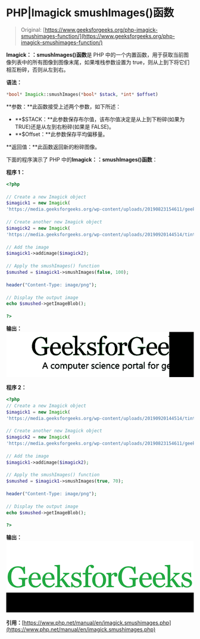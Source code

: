 # PHP|Imagick smushImages()函数

> Original: [https://www.geeksforgeeks.org/php-imagick-smushimages-function/](https://www.geeksforgeeks.org/php-imagick-smushimages-function/)

**Imagick：：smushImages()函数**是 PHP 中的一个内置函数，用于获取当前图像列表中的所有图像到图像末尾，如果堆栈参数设置为 true，则从上到下将它们相互粉碎，否则从左到右。

**语法：**

```php
*bool* Imagick::smushImages(*bool* $stack, *int* $offset)
```

**参数：**此函数接受上述两个参数，如下所述：

*   **$STACK：**此参数保存布尔值，该布尔值决定是从上到下粉碎(如果为 TRUE)还是从左到右粉碎(如果是 FALSE)。
*   **$Offset：**此参数保存平均偏移量。

**返回值：**此函数返回新的粉碎图像。

下面的程序演示了 PHP 中的**Imagick：：smushImages()函数**：

**程序 1：**

```php
<?php

// Create a new Imagick object
$imagick1 = new Imagick(
'https://media.geeksforgeeks.org/wp-content/uploads/20190823154611/geeksforgeeks24.png');

// Create another new Imagick object
$imagick2 = new Imagick(
'https://media.geeksforgeeks.org/wp-content/uploads/20190920144514/tint22.png');

// Add the image
$imagick1->addimage($imagick2);

// Apply the smushImages() function
$smushed = $imagick1->smushImages(false, 100);

header("Content-Type: image/png");

// Display the output image
echo $smushed->getImageBlob();

?>
```

**输出：**
![](img/e9e19cc1721d99103fab26d59f4fa342.png)

**程序 2：**

```php
<?php
// Create a new Imagick object
$imagick1 = new Imagick(
'https://media.geeksforgeeks.org/wp-content/uploads/20190920144514/tint22.png');

// Create another new Imagick object
$imagick2 = new Imagick(
'https://media.geeksforgeeks.org/wp-content/uploads/20190823154611/geeksforgeeks24.png');

// Add the image
$imagick1->addimage($imagick2);

// Apply the smushImages() function
$smushed = $imagick1->smushImages(true, 70);

header("Content-Type: image/png");

// Display the output image
echo $smushed->getImageBlob();

?>
```

**输出：**
![](img/e3d90a323525d1de8310710936fa8cd7.png)

**引用：**[https://www.php.net/manual/en/imagick.smushimages.php](https://www.php.net/manual/en/imagick.smushimages.php)
